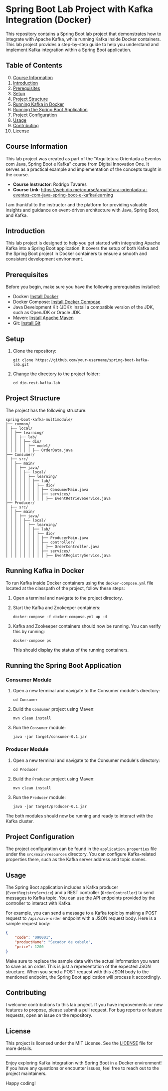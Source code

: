 # Spring Boot Lab Project with Kafka Integration (Docker)

This repository contains a Spring Boot lab project that demonstrates how to integrate with Apache Kafka, while running Kafka inside Docker containers. This lab project provides a step-by-step guide to help you understand and implement Kafka integration within a Spring Boot application.

## Table of Contents
0. [Course Information](#courseinformation)
1. [Introduction](#introduction)
2. [Prerequisites](#prerequisites)
3. [Setup](#setup)
4. [Project Structure](#project-structure)
5. [Running Kafka in Docker](#running-kafka-in-docker)
6. [Running the Spring Boot Application](#running-the-spring-boot-application)
7. [Project Configuration](#project-configuration)
8. [Usage](#usage)
9. [Contributing](#contributing)
10. [License](#license)

## Course Information

This lab project was created as part of the "Arquitetura Orientada a Eventos com Java, Spring Boot e Kafka" course from Digital Innovation One. It serves as a practical example and implementation of the concepts taught in the course.

- **Course Instructor**: Rodrigo Tavares
- **Course Link**: https://web.dio.me/course/arquitetura-orientada-a-eventos-com-java-spring-boot-e-kafka/learning

I am thankful to the instructor and the platform for providing valuable insights and guidance on event-driven architecture with Java, Spring Boot, and Kafka.

## Introduction

This lab project is designed to help you get started with integrating Apache Kafka into a Spring Boot application. It covers the setup of both Kafka and the Spring Boot project in Docker containers to ensure a smooth and consistent development environment.

## Prerequisites

Before you begin, make sure you have the following prerequisites installed:

- Docker: [Install Docker](https://docs.docker.com/get-docker/)
- Docker Compose: [Install Docker Compose](https://docs.docker.com/compose/install/)
- Java Development Kit (JDK): Install a compatible version of the JDK, such as OpenJDK or Oracle JDK.
- Maven: [Install Apache Maven](https://maven.apache.org/install.html)
- Git: [Install Git](https://git-scm.com/downloads)

## Setup

1. Clone the repository:

   ```shell
   git clone https://github.com/your-username/spring-boot-kafka-lab.git
   ```

2. Change the directory to the project folder:

   ```shell
   cd dio-rest-kafka-lab
   ```

## Project Structure

The project has the following structure:

```
spring-boot-kafka-multimodule/
├── common/
│ ├── local/
│ │ ├── learning/
│ │ │ ├── lab/
│ │ │ │ ├── dio/
│ │ │ │ │ ├── model/
│ │ │ │ │ │ ├── OrderData.java
├── Consumer/
│ ├── src/
│ │ ├── main/
│ │ │ ├── java/
│ │ │ │ ├── local/
│ │ │ │ │ ├── learning/
│ │ │ │ │ │ ├── lab/
│ │ │ │ │ │ │ ├── dio/
│ │ │ │ │ │ │ │ ├── ConsumerMain.java
│ │ │ │ │ │ │ │ ├── services/
│ │ │ │ │ │ │ │ │ ├── EventRetrieveService.java
├── Producer/
│ ├── src/
│ │ ├── main/
│ │ │ ├── java/
│ │ │ │ ├── local/
│ │ │ │ │ ├── learning/
│ │ │ │ │ │ ├── lab/
│ │ │ │ │ │ │ ├── dio/
│ │ │ │ │ │ │ │ ├── ProducerMain.java
│ │ │ │ │ │ │ │ ├── controller/
│ │ │ │ │ │ │ │ │ ├── OrderController.java
│ │ │ │ │ │ │ │ ├── services/
│ │ │ │ │ │ │ │ │ ├── EventRegistryService.java
```

## Running Kafka in Docker

To run Kafka inside Docker containers using the `docker-compose.yml` file located at the classpath of the project, follow these steps:

1. Open a terminal and navigate to the project directory.

2. Start the Kafka and Zookeeper containers:

   ```shell
   docker-compose -f docker-compose.yml up -d

3. Kafka and Zookeeper containers should now be running. You can verify this by running:

   ```shell
   docker-compose ps
   ```

   This should display the status of the running containers.

## Running the Spring Boot Application

### Consumer Module

1. Open a new terminal and navigate to the Consumer module's directory:
   ```shell
   cd Consumer
   ```

2. Build the `Consumer` project using Maven:

   ```shell
   mvn clean install
   ```

3. Run the `Consumer` module:

   ```shell
   java -jar target/consumer-0.1.jar
   ```

### Producer Module

1. Open a new terminal and navigate to the Consumer module's directory:
   ```shell
   cd Producer
   ```

2. Build the `Producer` project using Maven:

   ```shell
   mvn clean install
   ```

3. Run the `Producer` module:

   ```shell
   java -jar target/producer-0.1.jar
   ```

The both modules should now be running and ready to interact with the Kafka cluster.

## Project Configuration

The project configuration can be found in the `application.properties` file under the `src/main/resources` directory. You can configure Kafka-related properties there, such as the Kafka server address and topic names.

## Usage

The Spring Boot application includes a Kafka producer (`EventRegistryService`) and a REST controller (`OrderController`) to send messages to Kafka topic. You can use the API endpoints provided by the controller to interact with Kafka.

For example, you can send a message to a Kafka topic by making a POST request to `/api/save-order` endpoint with a JSON request body. Here is a sample request body:

```json
{
    "code": "090001",
    "productName": "Secador de cabelo",
    "price": 1200
}
```

Make sure to replace the sample data with the actual information you want to save as an order. This is just a representation of the expected JSON structure. When you send a POST request with this JSON body to the mentioned endpoint, the Spring Boot application will process it accordingly.


## Contributing

I welcome contributions to this lab project. If you have improvements or new features to propose, please submit a pull request. For bug reports or feature requests, open an issue on the repository.

## License

This project is licensed under the MIT License. See the [LICENSE](LICENSE) file for more details.

---

Enjoy exploring Kafka integration with Spring Boot in a Docker environment! If you have any questions or encounter issues, feel free to reach out to the project maintainers.

Happy coding!
